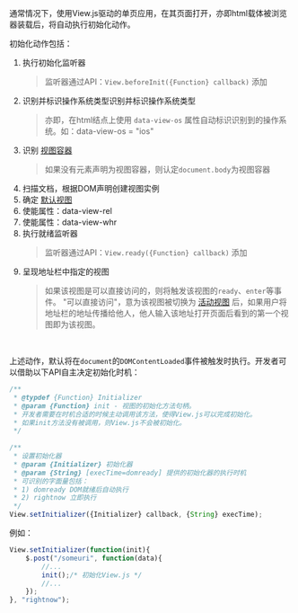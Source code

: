 通常情况下，使用View.js驱动的单页应用，在其页面打开，亦即html载体被浏览器装载后，将自动执行初始化动作。

初始化动作包括：

1. 执行初始化监听器
	> 监听器通过API：`View.beforeInit({Function} callback)` 添加
2. 识别并标识操作系统类型识别并标识操作系统类型
	> 亦即，在html结点上使用 `data-view-os` 属性自动标识识别到的操作系统。如：data-view-os = "ios"
3. 识别 [视图容器](https://blog.csdn.net/baozhang007/article/details/84497867)
	>如果没有元素声明为视图容器，则认定`document.body`为视图容器
4. 扫描文档，根据DOM声明创建视图实例
5. 确定 [默认视图](https://blog.csdn.net/baozhang007/article/details/82984244)
6. 使能属性：data-view-rel
7. 使能属性：data-view-whr
8. 执行就绪监听器
	> 监听器通过API：`View.ready({Function} callback)` 添加
9. 呈现地址栏中指定的视图
	> 如果该视图是可以直接访问的，则将触发该视图的`ready`、`enter`等事件。
	> "可以直接访问"，意为该视图被切换为 [活动视图](https://blog.csdn.net/baozhang007/article/details/82985146) 后，如果用户将地址栏的地址传播给他人，他人输入该地址打开页面后看到的第一个视图即为该视图。
	> 

<br/>

上述动作，默认将在`document`的`DOMContentLoaded`事件被触发时执行。开发者可以借助以下API自主决定初始化时机：
```js
/**
 * @typdef {Function} Initializer
 * @param {Function} init - 视图的初始化方法句柄。
 * 开发者需要在时机合适的时候主动调用该方法，使得View.js可以完成初始化。
 * 如果init方法没有被调用，则View.js不会被初始化。
 */
 
/**
 * 设置初始化器
 * @param {Initializer} 初始化器
 * @param {String} [execTime=domready] 提供的初始化器的执行时机
 * 可识别的字面量包括：
 * 1) domready DOM就绪后自动执行
 * 2) rightnow 立即执行
 */
View.setInitializer({Initializer} callback, {String} execTime);
```
例如：
```js
View.setInitializer(function(init){
	$.post("/someuri", function(data){
		//...
		init();/* 初始化View.js */
		//...
	});
}, "rightnow");
```
